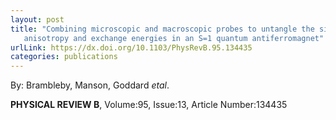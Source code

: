 ```yaml
---
layout: post
title: "Combining microscopic and macroscopic probes to untangle the single-ion
   anisotropy and exchange energies in an S=1 quantum antiferromagnet"
urlLink: https://dx.doi.org/10.1103/PhysRevB.95.134435
categories: publications
---
```

By: Brambleby, Manson, Goddard *etal*.

**PHYSICAL REVIEW B**, Volume:95, Issue:13, Article Number:134435
